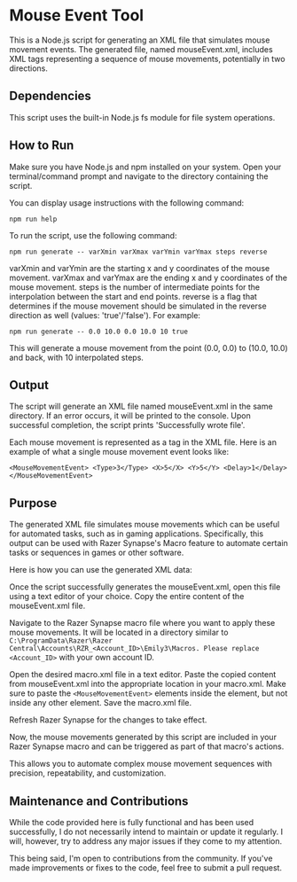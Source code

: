 # Mouse Event Tool
This is a Node.js script for generating an XML file that simulates mouse movement events. The generated file, named mouseEvent.xml, includes XML tags representing a sequence of mouse movements, potentially in two directions.

## Dependencies
This script uses the built-in Node.js fs module for file system operations.

## How to Run
Make sure you have Node.js and npm installed on your system. Open your terminal/command prompt and navigate to the directory containing the script.

You can display usage instructions with the following command:

`npm run help`

To run the script, use the following command:

`npm run generate -- varXmin varXmax varYmin varYmax steps reverse`

varXmin and varYmin are the starting x and y coordinates of the mouse movement.
varXmax and varYmax are the ending x and y coordinates of the mouse movement.
steps is the number of intermediate points for the interpolation between the start and end points.
reverse is a flag that determines if the mouse movement should be simulated in the reverse direction as well (values: 'true'/'false').
For example:

`npm run generate -- 0.0 10.0 0.0 10.0 10 true`

This will generate a mouse movement from the point (0.0, 0.0) to (10.0, 10.0) and back, with 10 interpolated steps.

## Output
The script will generate an XML file named mouseEvent.xml in the same directory. If an error occurs, it will be printed to the console. Upon successful completion, the script prints 'Successfully wrote file'.

Each mouse movement is represented as a <MouseMovementEvent> tag in the XML file. Here is an example of what a single mouse movement event looks like:

`<MouseMovementEvent>
    <Type>3</Type>
    <X>5</X>
    <Y>5</Y>
    <Delay>1</Delay>
</MouseMovementEvent>`

## Purpose
The generated XML file simulates mouse movements which can be useful for automated tasks, such as in gaming applications. Specifically, this output can be used with Razer Synapse's Macro feature to automate certain tasks or sequences in games or other software.

Here is how you can use the generated XML data:

Once the script successfully generates the mouseEvent.xml, open this file using a text editor of your choice.
Copy the entire content of the mouseEvent.xml file.

Navigate to the Razer Synapse macro file where you want to apply these mouse movements. It will be located in a directory similar to `C:\ProgramData\Razer\Razer Central\Accounts\RZR_<Account_ID>\Emily3\Macros. Please replace <Account_ID>` with your own account ID.

Open the desired macro.xml file in a text editor.
Paste the copied content from mouseEvent.xml into the appropriate location in your macro.xml. Make sure to paste the `<MouseMovementEvent>` elements inside the <Macro> element, but not inside any other element.
Save the macro.xml file.

Refresh Razer Synapse for the changes to take effect.

Now, the mouse movements generated by this script are included in your Razer Synapse macro and can be triggered as part of that macro's actions.

This allows you to automate complex mouse movement sequences with precision, repeatability, and customization.

## Maintenance and Contributions

While the code provided here is fully functional and has been used successfully, I do not necessarily intend to maintain or update it regularly. I will, however, try to address any major issues if they come to my attention.

This being said, I'm open to contributions from the community. If you've made improvements or fixes to the code, feel free to submit a pull request.
